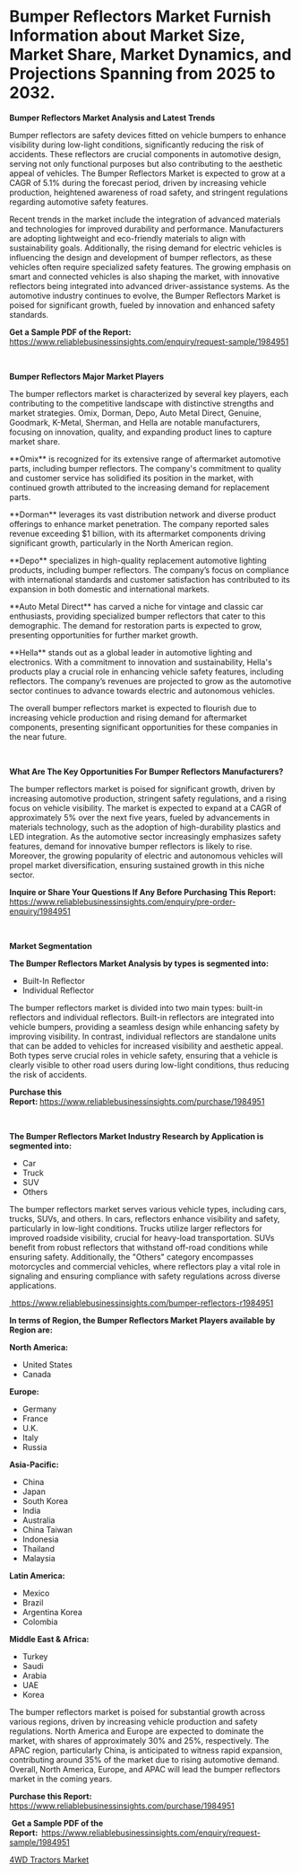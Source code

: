 <p><h1>Bumper Reflectors Market Furnish Information about Market Size, Market Share, Market Dynamics, and Projections Spanning from 2025 to 2032.</h1></p><p><strong>Bumper Reflectors Market Analysis and Latest Trends</strong></p>
<p><p>Bumper reflectors are safety devices fitted on vehicle bumpers to enhance visibility during low-light conditions, significantly reducing the risk of accidents. These reflectors are crucial components in automotive design, serving not only functional purposes but also contributing to the aesthetic appeal of vehicles. The Bumper Reflectors Market is expected to grow at a CAGR of 5.1% during the forecast period, driven by increasing vehicle production, heightened awareness of road safety, and stringent regulations regarding automotive safety features.</p><p>Recent trends in the market include the integration of advanced materials and technologies for improved durability and performance. Manufacturers are adopting lightweight and eco-friendly materials to align with sustainability goals. Additionally, the rising demand for electric vehicles is influencing the design and development of bumper reflectors, as these vehicles often require specialized safety features. The growing emphasis on smart and connected vehicles is also shaping the market, with innovative reflectors being integrated into advanced driver-assistance systems. As the automotive industry continues to evolve, the Bumper Reflectors Market is poised for significant growth, fueled by innovation and enhanced safety standards.</p></p>
<p><strong>Get a Sample PDF of the Report:&nbsp;</strong> <a href="https://www.reliablebusinessinsights.com/enquiry/request-sample/1984951?utm_campaign=2313&utm_medium=2&utm_source=Github&utm_content=ia&utm_term=30032025&utm_id=bumper-reflectors">https://www.reliablebusinessinsights.com/enquiry/request-sample/1984951</a></p>
<p>&nbsp;</p>
<p><strong>Bumper Reflectors Major Market Players</strong></p>
<p><p>The bumper reflectors market is characterized by several key players, each contributing to the competitive landscape with distinctive strengths and market strategies. Omix, Dorman, Depo, Auto Metal Direct, Genuine, Goodmark, K-Metal, Sherman, and Hella are notable manufacturers, focusing on innovation, quality, and expanding product lines to capture market share.</p><p>**Omix** is recognized for its extensive range of aftermarket automotive parts, including bumper reflectors. The company's commitment to quality and customer service has solidified its position in the market, with continued growth attributed to the increasing demand for replacement parts. </p><p>**Dorman** leverages its vast distribution network and diverse product offerings to enhance market penetration. The company reported sales revenue exceeding $1 billion, with its aftermarket components driving significant growth, particularly in the North American region.</p><p>**Depo** specializes in high-quality replacement automotive lighting products, including bumper reflectors. The company’s focus on compliance with international standards and customer satisfaction has contributed to its expansion in both domestic and international markets.</p><p>**Auto Metal Direct** has carved a niche for vintage and classic car enthusiasts, providing specialized bumper reflectors that cater to this demographic. The demand for restoration parts is expected to grow, presenting opportunities for further market growth.</p><p>**Hella** stands out as a global leader in automotive lighting and electronics. With a commitment to innovation and sustainability, Hella's products play a crucial role in enhancing vehicle safety features, including reflectors. The company’s revenues are projected to grow as the automotive sector continues to advance towards electric and autonomous vehicles.</p><p>The overall bumper reflectors market is expected to flourish due to increasing vehicle production and rising demand for aftermarket components, presenting significant opportunities for these companies in the near future.</p></p>
<p>&nbsp;</p>
<p><strong>What Are The Key Opportunities For Bumper Reflectors Manufacturers?</strong></p>
<p><p>The bumper reflectors market is poised for significant growth, driven by increasing automotive production, stringent safety regulations, and a rising focus on vehicle visibility. The market is expected to expand at a CAGR of approximately 5% over the next five years, fueled by advancements in materials technology, such as the adoption of high-durability plastics and LED integration. As the automotive sector increasingly emphasizes safety features, demand for innovative bumper reflectors is likely to rise. Moreover, the growing popularity of electric and autonomous vehicles will propel market diversification, ensuring sustained growth in this niche sector.</p></p>
<p><strong>Inquire or Share Your Questions If Any Before Purchasing This Report:</strong> <a href="https://www.reliablebusinessinsights.com/enquiry/pre-order-enquiry/1984951?utm_campaign=2313&utm_medium=2&utm_source=Github&utm_content=ia&utm_term=30032025&utm_id=bumper-reflectors">https://www.reliablebusinessinsights.com/enquiry/pre-order-enquiry/1984951</a></p>
<p>&nbsp;</p>
<p><strong>Market Segmentation</strong></p>
<p><strong>The Bumper Reflectors Market Analysis by types is segmented into:</strong></p>
<p><ul><li>Built-In Reflector</li><li>Individual Reflector</li></ul></p>
<p><p>The bumper reflectors market is divided into two main types: built-in reflectors and individual reflectors. Built-in reflectors are integrated into vehicle bumpers, providing a seamless design while enhancing safety by improving visibility. In contrast, individual reflectors are standalone units that can be added to vehicles for increased visibility and aesthetic appeal. Both types serve crucial roles in vehicle safety, ensuring that a vehicle is clearly visible to other road users during low-light conditions, thus reducing the risk of accidents.</p></p>
<p><strong>Purchase this Report:&nbsp;</strong><a href="https://www.reliablebusinessinsights.com/purchase/1984951?utm_campaign=2313&utm_medium=2&utm_source=Github&utm_content=ia&utm_term=30032025&utm_id=bumper-reflectors">https://www.reliablebusinessinsights.com/purchase/1984951</a></p>
<p>&nbsp;</p>
<p><strong>The Bumper Reflectors Market Industry Research by Application is segmented into:</strong></p>
<p><ul><li>Car</li><li>Truck</li><li>SUV</li><li>Others</li></ul></p>
<p><p>The bumper reflectors market serves various vehicle types, including cars, trucks, SUVs, and others. In cars, reflectors enhance visibility and safety, particularly in low-light conditions. Trucks utilize larger reflectors for improved roadside visibility, crucial for heavy-load transportation. SUVs benefit from robust reflectors that withstand off-road conditions while ensuring safety. Additionally, the "Others" category encompasses motorcycles and commercial vehicles, where reflectors play a vital role in signaling and ensuring compliance with safety regulations across diverse applications.</p></p>
<p><a href="https://www.reliablebusinessinsights.com/bumper-reflectors-r1984951?utm_campaign=2313&utm_medium=2&utm_source=Github&utm_content=ia&utm_term=30032025&utm_id=bumper-reflectors">&nbsp;https://www.reliablebusinessinsights.com/bumper-reflectors-r1984951</a></p>
<p><strong>In terms of Region, the Bumper Reflectors Market Players available by Region are:</strong></p>
<p>
    <p> <strong> North America: </strong>
        <ul>
            <li>United States</li>
            <li>Canada</li>
        </ul>
        </p> 
    <p> <strong> Europe: </strong>
        <ul>
            <li>Germany</li>
            <li>France</li>
            <li>U.K.</li>
            <li>Italy</li>
            <li>Russia</li>
        </ul>
        </p> 
    <p> <strong> Asia-Pacific: </strong>
        <ul>
            <li>China</li>
            <li>Japan</li>
            <li>South Korea</li>
            <li>India</li>
            <li>Australia</li>
            <li>China Taiwan</li>
            <li>Indonesia</li>
            <li>Thailand</li>
            <li>Malaysia</li>
        </ul>
        </p> 
    <p> <strong> Latin America: </strong>
        <ul>
            <li>Mexico</li>
            <li>Brazil</li>
            <li>Argentina Korea</li>
            <li>Colombia</li>
        </ul>
        </p> 
    <p> <strong> Middle East & Africa: </strong>
        <ul>
            <li>Turkey</li>
            <li>Saudi</li>
            <li>Arabia</li>
            <li>UAE</li>
            <li>Korea</li>
        </ul>
    </p>
    </p>
<p><p>The bumper reflectors market is poised for substantial growth across various regions, driven by increasing vehicle production and safety regulations. North America and Europe are expected to dominate the market, with shares of approximately 30% and 25%, respectively. The APAC region, particularly China, is anticipated to witness rapid expansion, contributing around 35% of the market due to rising automotive demand. Overall, North America, Europe, and APAC will lead the bumper reflectors market in the coming years.</p></p>
<p><strong>Purchase this Report: </strong><a href="https://www.reliablebusinessinsights.com/purchase/1984951?utm_campaign=2313&utm_medium=2&utm_source=Github&utm_content=ia&utm_term=30032025&utm_id=bumper-reflectors">https://www.reliablebusinessinsights.com/purchase/1984951</a></p>
<p>&nbsp;<strong>Get a Sample PDF of the Report:&nbsp;&nbsp;</strong><a href="https://www.reliablebusinessinsights.com/enquiry/request-sample/1984951?utm_campaign=2313&utm_medium=2&utm_source=Github&utm_content=ia&utm_term=30032025&utm_id=bumper-reflectors">https://www.reliablebusinessinsights.com/enquiry/request-sample/1984951</a></p>
<p><strong></strong></p>
<p><p><a href="https://github.com/boitafbg/Market-Research-Report-List-1/blob/main/4wd-tractors-market.md?utm_campaign=2313&utm_medium=2&utm_source=Github&utm_content=ia&utm_term=30032025&utm_id=bumper-reflectors">4WD Tractors Market</a></p></p>
